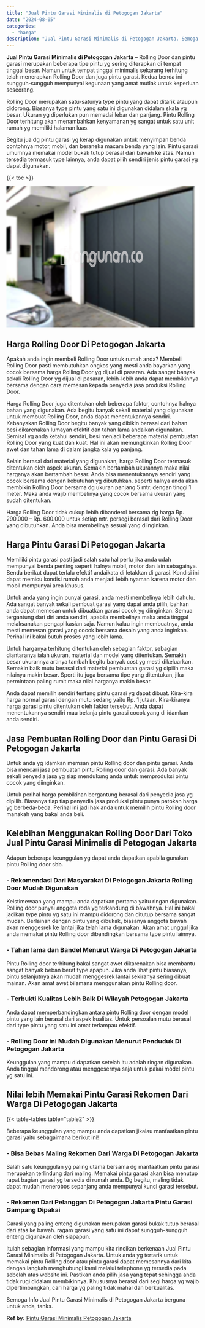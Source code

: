 ```yaml
---
title: "Jual Pintu Garasi Minimalis di Petogogan Jakarta"
date: "2024-08-05"
categories: 
  - "harga"
description: "Jual Pintu Garasi Minimalis di Petogogan Jakarta. Semoga Info Jual Pintu Garasi Minimalis di Petogogan Jakarta berguna untuk anda, tanks...."
---
```


**Jual Pintu Garasi Minimalis di Petogogan Jakarta** – Rolling Door dan pintu garasi merupakan beberapa tipe pintu yg sering diterapkan di tempat tinggal besar. Namun untuk tempat tinggal minimalis sekarang terhitung telah menerapkan Rolling Door dan juga pintu garasi. Kedua benda ini sungguh-sungguh mempunyai kegunaan yang amat mutlak untuk keperluan seseorang.

Rolling Door merupakan satu-satunya type pintu yang dapat ditarik ataupun didorong. Biasanya type pintu yang satu ini digunakan didalam skala yg besar. Ukuran yg diperlukan pun memadai lebar dan panjang. Pintu Rolling Door terhitung akan menambahkan kenyamanan yg sangat untuk satu unit rumah yg memiliki halaman luas.

Begitu jua dg pintu garasi yg kerap digunakan untuk menyimpan benda contohnya motor, mobil, dan beraneka macam benda yang lain. Pintu garasi umumnya memakai model bukak tutup berasal dari bawah ke atas. Namun tersedia termasuk type lainnya, anda dapat pilih sendiri jenis pintu garasi yg dapat digunakan.

{{< toc >}}

![Jual Pintu Garasi Minimalis di Petogogan Jakarta](/images/pintu-garasi-57.png)

## Harga Rolling Door Di Petogogan Jakarta

Apakah anda ingin membeli Rolling Door untuk rumah anda? Membeli Rolling Door pasti membutuhkan ongkos yang mesti anda bayarkan yang cocok bersama harga Rolling Door yg dijual di pasaran. Ada sangat banyak sekali Rolling Door yg dijual di pasaran, lebih-lebih anda dapat membikinnya bersama dengan cara memesan kepada penyedia jasa produksi Rolling Door.

Harga Rolling Door juga ditentukan oleh beberapa faktor, contohnya halnya bahan yang digunakan. Ada begitu banyak sekali material yang digunakan untuk membuat Rolling Door, anda dapat menentukannya sendiri. Kebanyakan Rolling Door begitu banyak yang dibikin berasal dari bahan besi dikarenakan lumayan efektif dan tahan lama andaikan digunakan. Semisal yg anda ketahui sendiri, besi menjadi beberapa material pembuatan Rolling Door yang kuat dan kuat. Hal ini akan memungkinkan Rolling Door awet dan tahan lama di dalam jangka kala yg panjang.

Selain berasal dari material yang digunakan, harga Rolling Door termasuk ditentukan oleh aspek ukuran. Semakin bertambah ukurannya maka nilai harganya akan bertambah besar. Anda bisa menentukannya sendiri yang cocok bersama dengan kebutuhan yg dibutuhkan. seperti halnya anda akan membikin Rolling Door bersama dg ukuran panjang 5 mtr. dengan tinggi 1 meter. Maka anda wajib membelinya yang cocok bersama ukuran yang sudah ditentukan.

Harga Rolling Door tidak cukup lebih dibanderol bersama dg harga Rp. 290.000 – Rp. 600.000 untuk setiap mtr. persegi berasal dari Rolling Door yang dibutuhkan. Anda bisa membelinya sesuai yang diinginkan.

## Harga Pintu Garasi Di Petogogan Jakarta

Memiliki pintu garasi pasti jadi salah satu hal perlu jika anda udah mempunyai benda penting seperti halnya mobil, motor dan lain sebagainya. Benda berikut dapat terlalu efektif andaikata di letakkan di garasi. Kondisi ini dapat memicu kondisi rumah anda menjadi lebih nyaman karena motor dan mobil mempunyai area khusus.

Untuk anda yang ingin punyai garasi, anda mesti membelinya lebih dahulu. Ada sangat banyak sekali pembuat garasi yang dapat anda pilih, bahkan anda dapat memesan untuk dibuatkan garasi cocok yg diinginkan. Semua tergantung dari diri anda sendiri, apabila membelinya maka anda tinggal melaksanakan pengaplikasian saja. Namun kalau ingin membuatnya, anda mesti memesan garasi yang cocok bersama desain yang anda inginkan. Perihal ini bakal butuh proses yang lebih lama.

Untuk harganya terhitung ditentukan oleh sebagian faktor, sebagian diantaranya ialah ukuran, material dan model yang ditentukan. Semakin besar ukurannya artinya tambah begitu banyak cost yg mesti dikeluarkan. Semakin baik mutu berasal dari material pembuatan garasi yg dipilih maka nilainya makin besar. Sperti itu juga bersama tipe yang ditentukan, jika permintaan paling rumit maka nilai harganya makin besar.

Anda dapat memilih sendiri tentang pintu garasi yg dapat dibuat. Kira-kira harga normal garasi dengan mutu sedang yaitu Rp. 1 jutaan. Kira-kiranya harga garasi pintu ditentukan oleh faktor tersebut. Anda dapat menentukannya sendiri mau belanja pintu garasi cocok yang di idamkan anda sendiri.

## Jasa Pembuatan Rolling Door dan Pintu Garasi Di Petogogan Jakarta

Untuk anda yg idamkan memsan pintu Rolling door dan pintu garasi. Anda bisa mencari jasa pembuatan pintu Rolling door dan garasi. Ada banyak sekali penyedia jasa yg siap mendukung anda untuk memproduksi pintu cocok yang diinginkan.

Untuk perihal harga pembikinan bergantung berasal dari penyedia jasa yg dipilih. Biasanya tiap tiap penyedia jasa produksi pintu punya patokan harga yg berbeda-beda. Perihal ini jadi hak anda untuk memilih pintu Rolling door manakah yang bakal anda beli.

## Kelebihan Menggunakan Rolling Door Dari Toko Jual Pintu Garasi Minimalis di Petogogan Jakarta

Adapun beberapa keunggulan yg dapat anda dapatkan apabila gunakan pintu Rolling door sbb.

### \- Rekomendasi Dari Masyarakat Di Petogogan Jakarta Rolling Door Mudah Digunakan

Keistimewaan yang mampu anda dapatkan pertama yaitu ringan digunakan. Rolling door punyai anggota roda yg terkandung di bawahnya. Hal ini bakal jadikan type pintu yg satu ini mampu didorong dan ditutup bersama sangat mudah. Berlainan dengan pintu yang dibukak, biasanya anggota bawah akan menggesrek ke lantai jika telah lama digunakan. Akan amat unggul jika anda memakai pintu Rolling door dibandingkan bersama type pintu lainnya.

### \- Tahan lama dan Bandel Menurut Warga Di Petogogan Jakarta

Pintu Rolling door terhitung bakal sangat awet dikarenakan bisa membantu sangat banyak beban berat type apapun. Jika anda lihat pintu biasanya, pintu selanjutnya akan mudah menggesrek lantai sekiranya sering dibuat mainan. Akan amat awet bilamana menggunakan pintu Rolling door.

### \- Terbukti Kualitas Lebih Baik Di Wilayah Petogogan Jakarta

Anda dapat memperbandingkan antara pintu Rolling door dengan model pintu yang lain berasal dari aspek kualitas. Untuk persoalan mutu berasal dari type pintu yang satu ini amat terlampau efektif.

### \- Rolling Door ini Mudah Digunakan Menurut Penduduk Di Petogogan Jakarta

Keunggulan yang mampu didapatkan setelah itu adalah ringan digunakan. Anda tinggal mendorong atau menggesernya saja untuk pakai model pintu yg satu ini.

## Nilai lebih Memakai Pintu Garasi Rekomen Dari Warga Di Petogogan Jakarta

{{< table-tables table="table2" >}}

Beberapa keunggulan yang mampu anda dapatkan jikalau manfaatkan pintu garasi yaitu sebagaimana berikut ini!

### \- Bisa Bebas Maling Rekomen Dari Warga Di Petogogan Jakarta

Salah satu keunggulan yg paling utama bersama dg manfaatkan pintu garasi merupakan terlindung dari maling. Memakai pintu garasi akan bisa menutup rapat bagian garasi yg tersedia di rumah anda. Dg begitu, maling tidak dapat mudah menerobos sepanjang anda mempunyai kunci garasi tersebut.

### \- Rekomen Dari Pelanggan Di Petogogan Jakarta Pintu Garasi Gampang Dipakai

Garasi yang paling enteng digunakan merupakan garasi bukak tutup berasal dari atas ke bawah. ragam garasi yang satu ini dapat sungguh-sungguh enteng digunakan oleh siapapun.

Itulah sebagian informasi yang mampu kita rincikan berkenaan Jual Pintu Garasi Minimalis di Petogogan Jakarta. Untuk anda yg tertarik untuk memakai pintu Rolling door atau pintu garasi dapat memesannya dari kita dengan langkah menghubungi kami melalui telephone yg tersedia pada sebelah atas website ini. Pastikan anda pilih jasa yang tepat sehingga anda tidak rugi didalam membikinnya. Khususnya berasal dari segi harga yg wajib dipertimbangkan, cari harga yg paling tidak mahal dan berkualitas.

Semoga Info Jual Pintu Garasi Minimalis di Petogogan Jakarta berguna untuk anda, tanks.

**Ref by:** [Pintu Garasi Minimalis Petogogan Jakarta](https://id.wikipedia.org/wiki/Pintu)
